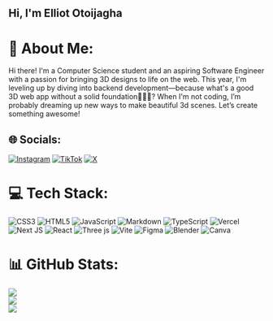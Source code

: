 ## Hi, I'm Elliot Otoijagha

# 💫 About Me:
Hi there! I'm a Computer Science student and an aspiring Software Engineer with a passion for bringing 3D designs to life on the web. This year, I'm leveling up by diving into backend development—because what's a good 3D web app without a solid foundation🤷🏻‍♂️? When I'm not coding, I’m probably dreaming up new ways to make beautiful 3d scenes. Let’s create something awesome!

## 🌐 Socials:
[![Instagram](https://img.shields.io/badge/Instagram-%23E4405F.svg?logo=Instagram&logoColor=white)](https://instagram.com/elly_eroms) [![TikTok](https://img.shields.io/badge/TikTok-%23000000.svg?logo=TikTok&logoColor=white)](https://tiktok.com/@elly_eroms) [![X](https://img.shields.io/badge/X-black.svg?logo=X&logoColor=white)](https://x.com/EllyEroms) 

# 💻 Tech Stack:
![CSS3](https://img.shields.io/badge/css3-%231572B6.svg?style=for-the-badge&logo=css3&logoColor=white) ![HTML5](https://img.shields.io/badge/html5-%23E34F26.svg?style=for-the-badge&logo=html5&logoColor=white) ![JavaScript](https://img.shields.io/badge/javascript-%23323330.svg?style=for-the-badge&logo=javascript&logoColor=%23F7DF1E) ![Markdown](https://img.shields.io/badge/markdown-%23000000.svg?style=for-the-badge&logo=markdown&logoColor=white) ![TypeScript](https://img.shields.io/badge/typescript-%23007ACC.svg?style=for-the-badge&logo=typescript&logoColor=white) ![Vercel](https://img.shields.io/badge/vercel-%23000000.svg?style=for-the-badge&logo=vercel&logoColor=white) ![Next JS](https://img.shields.io/badge/Next-black?style=for-the-badge&logo=next.js&logoColor=white) ![React](https://img.shields.io/badge/react-%2320232a.svg?style=for-the-badge&logo=react&logoColor=%2361DAFB) ![Three js](https://img.shields.io/badge/threejs-black?style=for-the-badge&logo=three.js&logoColor=white) ![Vite](https://img.shields.io/badge/vite-%23646CFF.svg?style=for-the-badge&logo=vite&logoColor=white) ![Figma](https://img.shields.io/badge/figma-%23F24E1E.svg?style=for-the-badge&logo=figma&logoColor=white) ![Blender](https://img.shields.io/badge/blender-%23F5792A.svg?style=for-the-badge&logo=blender&logoColor=white) ![Canva](https://img.shields.io/badge/Canva-%2300C4CC.svg?style=for-the-badge&logo=Canva&logoColor=white)
# 📊 GitHub Stats:
![](https://github-readme-stats.vercel.app/api?username=EllyEroms7&theme=merko&hide_border=false&include_all_commits=false&count_private=false)<br/>
![](https://github-readme-streak-stats.herokuapp.com/?user=EllyEroms7&theme=merko&hide_border=false)<br/>
![](https://github-readme-stats.vercel.app/api/top-langs/?username=EllyEroms7&theme=merko&hide_border=false&include_all_commits=false&count_private=false&layout=compact)

